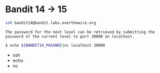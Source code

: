 # Bandit 14 -> 15

```bash
ssh bandit14@bandit.labs.overthewire.org
```

```
The password for the next level can be retrieved by submitting the password of the current level to port 30000 on localhost.
```

```bash
$ echo ${BANDIT14_PASSWD}|nc localhost 30000
```

* ssh
* echo
* nc

